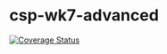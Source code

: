 # csp-wk7-advanced

[![Coverage Status](https://coveralls.io/repos/github/Dbeckett23/csp-wk7-advanced/badge.svg?branch=master)](https://coveralls.io/github/Dbeckett23/csp-wk7-advanced?branch=master)
